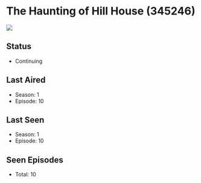 # The Haunting of Hill House  (345246)

<img src="https://dg31sz3gwrwan.cloudfront.net/poster/345246/1308247-0-optimized.jpg" />

## Status
* Continuing
## Last Aired
* Season: 1
* Episode: 10
## Last Seen
* Season: 1
* Episode: 10
## Seen Episodes
* Total: 10
